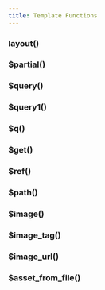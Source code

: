 ```yaml
---
title: Template Functions
---
```


### layout()

### $partial()

### $query()

### $query1()

### $q()

### $get()

### $ref()

### $path()

### $image()

### $image_tag()

### $image_url()

### $asset_from_file()
